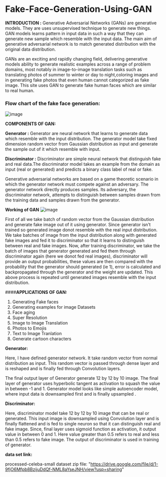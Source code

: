 # Fake-Face-Generation-Using-GAN

**INTRODUCTION :**
Generative Adversarial Networks (GANs) are generative models. They are uses unsupervised technique to generate new things. GAN models learns pattern in input data in such a way that they can generate new sample which resemble with the input data. The main aim of generative adversarial network is to match generated distribution with the original data distribution.

GANs are an exciting and rapidly changing field, delivering generative models ability to generate realistic examples across a range of problem domains, most notably in image-to-image translation tasks such as translating photos of summer to winter or day to night,coloring images and in generating fake photos that even human cannot categorized as fake image. This site uses GAN to generate fake human faces which are similar to real human.

### Flow chart of the fake face generation:
![image](https://user-images.githubusercontent.com/108206047/197688343-9168c700-56bd-42b9-a92a-16ac01eabd91.png)

**COMPONENTS OF GAN:**

**Generator :** Generator are neural network that learns to generate data which resemble with the input distribution. The generator model take fixed dimension random vector from Gaussian distribution as input and generate the sample out of it which resemble with input.

**Discriminator :** Discriminator are simple neural network that distinguish fake and real data.The discriminator model takes an example from the domain as input (real or generated) and predicts a binary class label of real or fake.

Generative adversarial networks are based on a game theoretic scenario in which the generator network must compete against an adversary. The generator network directly produces samples. Its adversary, the discriminator network, attempts to distinguish between samples drawn from the training data and samples drawn from the generator.

**Working of GAN**
![image](https://user-images.githubusercontent.com/108206047/197688420-81e605b9-f724-480a-9f6a-ab7f1d291e6b.png)

First of all we take batch of random vector from the Gaussian distribution and generate fake image out of it using generator. Since generator isn't trained so generated image donot resemble with the real input distribution. We take batches of image from the input distribution along with generated fake images and fed it to discriminator so that it learns to distinguish between real and fake images. Now, after training discriminator, we take the batch of images that generator generated and fed them through discriminator again (here we donot fed real images), discriminator will provide an output probabilities, these values are then compared with the probability that the generator should generated (ie 1), error is calculated and backpropagated through the generator and the weight are updated. This above process is repeated until generated images resemble with the input distribution.

####**APPLICATIONS OF GAN:**

1.   Generating Fake faces
2.   Generating examples for image Datasets
3.   Face aging
4.   Super Resolution
5.   Image to Image Translation
6.  Photos to Emojis
7.  Text to Image Tranlation
8.  Generate cartoon characters


**Generator:**

Here, I have defined generator network. It take random vector from normal distribution as input. This random vector is passed through dense layer and is reshaped and is finally fed through Convolution layers.

The final output layer of Generator generate 12 by 12 by 10 image. The final layer of generator uses hyperbolic tangent as activation to squash the value in between -1 and 1. Generator model looks like simple autoencoder model, where input data is downsampled first and is finally upsampled .

**Discriminator:**

Here, discriminator model take 12 by 12 by 10 image that can be real or generated. This input image is downsampled using Convolution layer and is finally flattened and is fed to single neuron so that it can distinguish real and fake image. Since, final layer uses sigmoid function as activation, it output value in between 0 and 1. Here value greater than 0.5 refers to real and less than 0.5 refers to fake image. The output of discriminator is used in training of generator.

**data set link:**

processed-celeba-small dataset zip file: "https://drive.google.com/file/d/1-9fjO6Mfpb8BzijuDdQf-NML8aYseJNH/view?usp=sharing"
